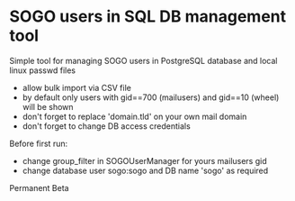 # SOGO users in SQL DB management tool

Simple tool for managing SOGO users in PostgreSQL database and local linux passwd files

- allow bulk import via CSV file
- by default only users with gid==700 (mailusers) and gid==10 (wheel) will be shown
- don't forget to replace 'domain.tld' on your own mail domain
- don't forget to change DB access credentials


Before first run:
  - change group_filter in SOGOUserManager for yours mailusers gid
  - change database user sogo:sogo and DB name 'sogo' as required


Permanent Beta

